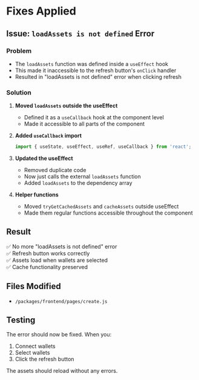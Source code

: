 # Fixes Applied

## Issue: `loadAssets is not defined` Error

### Problem
- The `loadAssets` function was defined inside a `useEffect` hook
- This made it inaccessible to the refresh button's `onClick` handler
- Resulted in "loadAssets is not defined" error when clicking refresh

### Solution
1. **Moved `loadAssets` outside the useEffect**
   - Defined it as a `useCallback` hook at the component level
   - Made it accessible to all parts of the component

2. **Added `useCallback` import**
   ```javascript
   import { useState, useEffect, useRef, useCallback } from 'react';
   ```

3. **Updated the useEffect**
   - Removed duplicate code
   - Now just calls the external `loadAssets` function
   - Added `loadAssets` to the dependency array

4. **Helper functions**
   - Moved `tryGetCachedAssets` and `cacheAssets` outside useEffect
   - Made them regular functions accessible throughout the component

## Result
✅ No more "loadAssets is not defined" error  
✅ Refresh button works correctly  
✅ Assets load when wallets are selected  
✅ Cache functionality preserved  

## Files Modified
- `/packages/frontend/pages/create.js`

## Testing
The error should now be fixed. When you:
1. Connect wallets
2. Select wallets
3. Click the refresh button

The assets should reload without any errors.